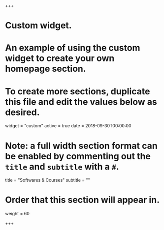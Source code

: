 +++
# Custom widget.
# An example of using the custom widget to create your own homepage section.
# To create more sections, duplicate this file and edit the values below as desired.
widget = "custom"
active = true
date = 2018-09-30T00:00:00

# Note: a full width section format can be enabled by commenting out the `title` and `subtitle` with a `#`.
title = "Softwares & Courses"
subtitle = ""

# Order that this section will appear in.
weight = 60

+++
